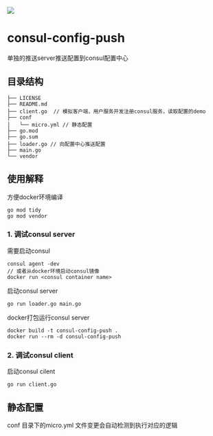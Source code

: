 <a title="Hits" target="_blank" href="https://github.com/xuyiwenak/consul-config-push"><img src="https://hits.b3log.org/b3log/hits.svg"></a>
# consul-config-push

单独的推送server推送配置到consul配置中心

## 目录结构  
```
├── LICENSE
├── README.md
├── client.go  // 模拟客户端，用户服务开发注册consul服务，读取配置的demo
├── conf
│   └── micro.yml // 静态配置
├── go.mod
├── go.sum
├── loader.go // 向配置中心推送配置
├── main.go
└── vendor
```  



## 使用解释
方便docker环境编译
```
go mod tidy
go mod vendor
```
### 1. 调试consul server
需要启动consul
```
consul agent -dev
// 或者从docker环境启动consul镜像
docker run <consul container name>
```
启动consul server
```
go run loader.go main.go
```
docker打包运行consul server
```
docker build -t consul-config-push .
docker run --rm -d consul-config-push
```
### 2. 调试consul client
启动consul cilent  
```
go run client.go
```
## 静态配置
conf 目录下的micro.yml 文件变更会自动检测到执行对应的逻辑




